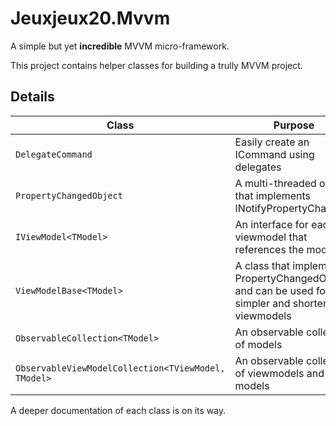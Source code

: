 # Jeuxjeux20.Mvvm
A simple but yet __incredible__ MVVM micro-framework.

This project contains helper classes for building a trully MVVM project.

## Details

| Class                                               | Purpose                                                                                            |
|-----------------------------------------------------|----------------------------------------------------------------------------------------------------|
| `DelegateCommand`                                   | Easily create an ICommand using delegates                                                          |
| `PropertyChangedObject`                             | A multi-threaded object that implements INotifyPropertyChanged                                     |
| `IViewModel<TModel>`                                | An interface for each viewmodel that references the model                                          |
| `ViewModelBase<TModel>`                             | A class that implements PropertyChangedObject,  and can be used for simpler and shorter viewmodels |
| `ObservableCollection<TModel>`                      | An observable collection of models                                                                 |
| `ObservableViewModelCollection<TViewModel, TModel>` | An observable collection of viewmodels and their models                                            |

A deeper documentation of each class is on its way.
